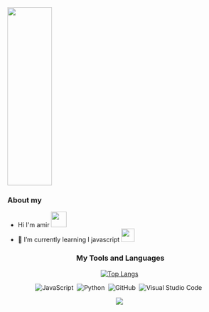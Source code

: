 
 
<img src="https://media.discordapp.net/attachments/983572623625683035/983657150251405364/a_b712f19adbadc8a63b072f5039f46d0c.gif"  width="100px" height="400px" >
  
  ### About my
 
 
 - Hi I'm amir  <img src="https://media.discordapp.net/attachments/983572623625683035/983612633439678514/981608135393427466.gif"  width="35px" height="35px" >
 - 🌱 I’m currently learning l javascript <img src="https://media.discordapp.net/attachments/975980845242396762/983957544219344936/880102313061146624.gif"  width="30px" height="30px" >


<div align="center">

<h3> &nbsp;My Tools and Languages </h3>

 
[![Top Langs](https://github-readme-stats-bay-zeta-34.vercel.app/api/top-langs/?username=amiroxford&theme=omni)](https://github.com/amiroxford/github-readme-stats)
 
 ![JavaScript](https://img.shields.io/badge/-JavaScript-05122A?style=flat&logo=javascript)&nbsp;
 ![Python](https://img.shields.io/badge/-Python-05122A?style=flat&logo=python)&nbsp;
 ![GitHub](https://img.shields.io/badge/-GitHub-05122A?style=flat&logo=github)&nbsp;
 ![Visual Studio Code](https://img.shields.io/badge/-Visual%20Studio%20Code-05122A?style=flat&logo=visual-studio-code&logoColor=007ACC)&nbsp;
 
 
 [![](https://open.spotify.com/playlist/3b3gT6NqB69AV6MVnPw5rO?si=2272bb60e2424531)](https://github.com/FORDX/spotify-recently-played-readme)
